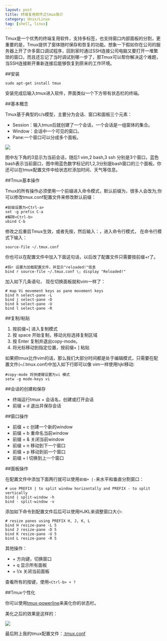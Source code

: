 ```yaml
---
layout: post
title: 终端复用软件之tmux简介
category: Unix/Linux
tag: [shell, linux]
---
```


  Tmux是一个优秀的终端复用软件，支持多标签，也支持窗口内部面板的分割，更重要的是，Tmux提供了窗体随时保存和恢复的功能。想象一下假如你在公司的服务器上开了许多窗口调试程序，回到家时通过SSH连接公司电脑又要打开一堆繁琐的窗口，而且还忘记了当时调试到哪一步了，那Tmux可以帮你解决这个难题，当SSH连接断开重新连接后能够恢复到原来的工作环境。

##安装 

	sudo apt-get install tmux

安装完成后输入tmux进入软件，界面类似一个下方带有状态栏的终端。

##基本概念

  Tmux基于典型的c/s模型，主要分为会话、窗口和面板三个元素：
* Session：输入tmux后就创建了一个会话，一个会话是一组窗体的集合。
* Window：会话中一个可见的窗口。
* Pane:一个窗口可以分成多个面板。

![](/images/images/tmux.png)

图中左下角的3显示为当前会话，随后1 vim,2 bash,3 ssh 分别是3个窗口，蓝色bash表示当前窗口，图中用蓝色数字标记的1,2,3分别是bash窗口的三个面板。你还可以在tmux配置文件中给状态栏添加时间、天气等信息。

##Tmux基本操作

Tmux的所有操作必须使用一个前缀进入命令模式，默认前缀为<Ctrl-b>，很多人会改为<Ctrl-a>,你可以修改tmux.conf配置文件来修改默认前缀：

	#前缀设置为<Ctrl-a>
	set -g prefix C-a
	#解除<Ctrl-b>
	ubind C-b

修改之后重启Tmux生效，或者先按<Ctrl-b>，然后输入：，进入命令行模式， 在命令行模式下输入：
	
	source-file ~/.tmux.conf

你也可以在配置文件中加入下面这句话，以后改了配置文件只需要按前缀+r了。
	
	#将r 设置为加载配置文件，并显示"reloaded!"信息
	bind r source-file ~/.tmux.conf \; display "Reloaded!"
	
加入如下几条语句， 现在切换面板就和vim一样了：
	
	# map Vi movement keys as pane movement keys
	bind h select-pane -L
    bind j select-pane -D
    bind k select-pane -U
    bind l select-pane -R

##复制/粘贴

1. 按前缀+[ 进入复制模式
2. 按 space 开始复制，移动光标选择复制区域
3. 按 Enter 复制并退出copy-mode。
4. 将光标移动到指定位置，按前缀+ ] 粘贴

如果把tmux比作vim的话，那么我们大部分时间都是处于编辑模式，只需要在配置文件(~/.tmux.conf)中加入如下行即可以像 vim一样使用hjkl移动:
	
	#copy-mode 将快捷键设置为vi 模式
	setw -g mode-keys vi

##会话的创建和保存

* 终端运行tmux + 会话名，创建或打开会话
* 前缀 + d 退出并保存会话

##窗口操作

* 前缀 + c 创建一个新的window
* 前缀 + b 重命名当前window
* 前缀 + & 关闭当前window
* 前缀 + n 移动到下一个窗口
* 前缀 + p 移动到前一个窗口
* 前缀 + l 切换到上一个窗口

##面板操作

在配置文件中添加下面两行就可以使用`前缀+ |-`来水平和垂直分割窗口：

	# use PREFIX | to split window horizontally and PREFIX - to split vertically
	bind | split-window -h
    bind - split-window -v

添加如下命令到配置文件后后可以使用HJKL来调整窗口大小:
	
	# resize panes using PREFIX H, J, K, L
	bind H resize-pane -L 5
	bind J resize-pane -D 5
	bind K resize-pane -U 5
	bind L resize-pane -R 5
	 
其他操作：

* <Ctrl-b> + 方向键，切换窗口
* <Ctrl-b> + q 显示所有面板
* <Ctrl-b> + !/x 关闭当前面板

查看所有的按键，使用`<Ctrl-b> + ?`

##Tmux个性化

你可以使用[tmux-powerline](https://github.com/erikw/tmux-powerline)来美化你的状态栏。

美化之后的效果是这样的：

![](/images/images/tmux2.png)

最后附上我的tmux配置文件：[.tmux.conf](https://github.com/LippiOuYang/Profiles/blob/master/tmux.conf)




